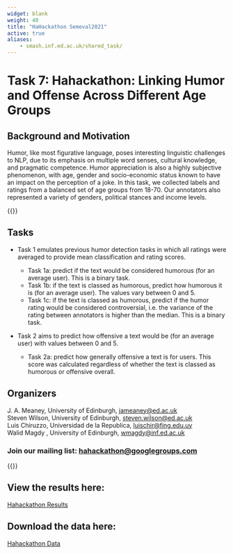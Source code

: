 ```yaml
---
widget: blank
weight: 40
title: "HaHackathon Semeval2021"
active: true  
aliases:
    - smash.inf.ed.ac.uk/shared_task/
--- 
```


<h1><b> Task 7: Hahackathon: Linking Humor and Offense Across Different Age Groups </b></h1>

<h2><b>Background and Motivation</b></h2>
Humor, like most figurative language, poses interesting linguistic challenges to NLP, due to its emphasis on multiple word senses, cultural knowledge, and pragmatic competence.  Humor appreciation is also a highly subjective phenomenon, with age, gender and socio-economic status known to have an impact on the perception of a joke. In this task, we collected labels and ratings from a balanced set of age groups from 18-70. Our annotators also represented a variety of genders, political stances and income levels. 

{{<spoiler text="Find out more" >}} 
<b><h2>Tasks</b></h2>
* Task 1 emulates previous humor detection tasks in which all ratings were averaged to provide mean classification and rating scores. 

    * Task 1a: predict if the text would be considered humorous (for an average user). This is a binary task.
    * Task 1b: if the text is classed as humorous, predict how humorous it is (for an average user). The values vary between 0 and 5.
    * Task 1c: if the text is classed as humorous, predict if the humor rating would be considered controversial, i.e. the variance of the rating between annotators is higher than the median. This is a binary task.


* Task 2 aims to predict how offensive a text would be (for an average user) with values between 0 and 5. 
     * Task 2a: predict how generally offensive a text is for users. This score was calculated regardless of whether the text is classed as humorous or offensive overall. 

<b><h2>Organizers</b></h2>
J. A. Meaney, University of Edinburgh, jameaney@ed.ac.uk     
Steven Wilson, University of Edinburgh, steven.wilson@ed.ac.uk 
<br> Luis Chiruzzo, Universidad de la Republica, luischir@fing.edu.uy 
<br>Walid Magdy , University of Edinburgh,  wmagdy@inf.ed.ac.uk 

<h3>Join our mailing list: <a href="mailto:hahackathon@googlegroups.com">hahackathon@googlegroups.com</a></h3>

{{</spoiler>}}
  
<h2><b>View the results here:</b></h2><a href="http://smash.inf.ed.ac.uk/tasks_results/hahackathon_results.html">Hahackathon Results</a>

<h2><b>Download the data here:</b></h2><a href="http://smash.inf.ed.ac.uk/hahackathon_data/hahackathon_data.zip">Hahackathon Data</a>